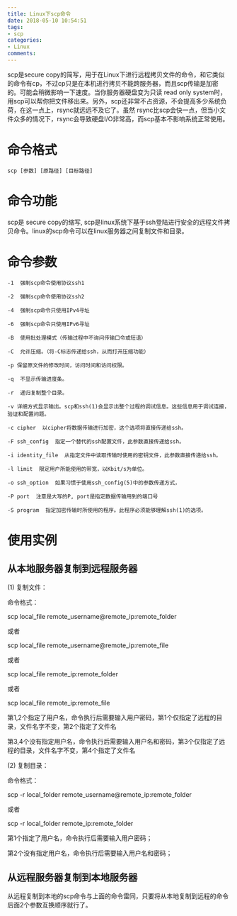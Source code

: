 ```yaml
---
title: Linux下scp命令
date: 2018-05-10 10:54:51
tags:
- scp
categories:
- Linux
comments:
---
```


scp是secure copy的简写，用于在Linux下进行远程拷贝文件的命令，和它类似的命令有cp，不过cp只是在本机进行拷贝不能跨服务器，而且scp传输是加密的。可能会稍微影响一下速度。当你服务器硬盘变为只读 read only system时，用scp可以帮你把文件移出来。另外，scp还非常不占资源，不会提高多少系统负荷，在这一点上，rsync就远远不及它了。虽然 rsync比scp会快一点，但当小文件众多的情况下，rsync会导致硬盘I/O非常高，而scp基本不影响系统正常使用。

# 命令格式
```
scp [参数] [原路径] [目标路径]
```

# 命令功能
scp是 secure copy的缩写, scp是linux系统下基于ssh登陆进行安全的远程文件拷贝命令。linux的scp命令可以在linux服务器之间复制文件和目录。


# 命令参数
```
-1  强制scp命令使用协议ssh1

-2  强制scp命令使用协议ssh2

-4  强制scp命令只使用IPv4寻址

-6  强制scp命令只使用IPv6寻址

-B  使用批处理模式（传输过程中不询问传输口令或短语）

-C  允许压缩。（将-C标志传递给ssh，从而打开压缩功能）

-p 保留原文件的修改时间，访问时间和访问权限。

-q  不显示传输进度条。

-r  递归复制整个目录。

-v 详细方式显示输出。scp和ssh(1)会显示出整个过程的调试信息。这些信息用于调试连接，验证和配置问题。

-c cipher  以cipher将数据传输进行加密，这个选项将直接传递给ssh。

-F ssh_config  指定一个替代的ssh配置文件，此参数直接传递给ssh。

-i identity_file  从指定文件中读取传输时使用的密钥文件，此参数直接传递给ssh。

-l limit  限定用户所能使用的带宽，以Kbit/s为单位。

-o ssh_option  如果习惯于使用ssh_config(5)中的参数传递方式，

-P port  注意是大写的P, port是指定数据传输用到的端口号

-S program  指定加密传输时所使用的程序。此程序必须能够理解ssh(1)的选项。
```

# 使用实例
## 从本地服务器复制到远程服务器
(1) 复制文件：

命令格式：

scp local_file remote_username@remote_ip:remote_folder

或者

scp local_file remote_username@remote_ip:remote_file

或者

scp local_file remote_ip:remote_folder

或者

scp local_file remote_ip:remote_file

第1,2个指定了用户名，命令执行后需要输入用户密码，第1个仅指定了远程的目录，文件名字不变，第2个指定了文件名

第3,4个没有指定用户名，命令执行后需要输入用户名和密码，第3个仅指定了远程的目录，文件名字不变，第4个指定了文件名

(2) 复制目录：

命令格式：

scp -r local_folder remote_username@remote_ip:remote_folder

或者

scp -r local_folder remote_ip:remote_folder

第1个指定了用户名，命令执行后需要输入用户密码；

第2个没有指定用户名，命令执行后需要输入用户名和密码；

## 从远程服务器复制到本地服务器
从远程复制到本地的scp命令与上面的命令雷同，只要将从本地复制到远程的命令后面2个参数互换顺序就行了。
